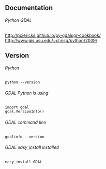 ## Documentation

###### Python GDAL
http://pcjericks.github.io/py-gdalogr-cookbook/<br>
http://www.gis.usu.edu/~chrisg/python/2009/

## Version 

###### Python
```
python --version
```

###### GDAL Python is using
```
import gdal
gdal.VersionInfo()
```

###### GDAL command line
```
gdalinfo --version
````
###### GDAL easy_install installed
```
easy_install GDAL
```
